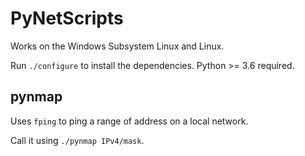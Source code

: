 # PyNetScripts

Works on the Windows Subsystem Linux and Linux.

Run `./configure` to install the dependencies. Python >= 3.6 required.

## pynmap

Uses `fping` to ping a range of address on a local network.

Call it using `./pynmap IPv4/mask`.
